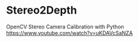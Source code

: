 # Stereo2Depth
OpenCV Stereo Camera Calibration with Python
https://www.youtube.com/watch?v=uKDAVcSaNZA

